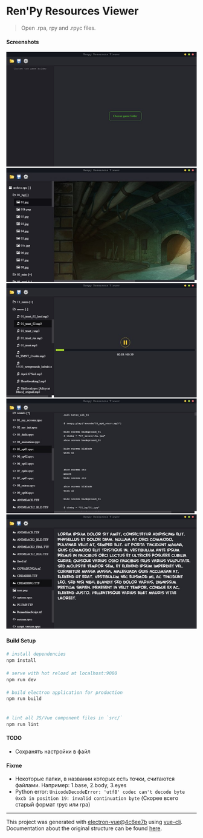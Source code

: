 # Ren'Py Resources Viewer

> Open .rpa, rpy and .rpyc files.

#### Screenshots
![Alt text](pics/1_1.jpg)
![Alt text](pics/2_2.jpg)
![Alt text](pics/3_3.jpg)
![Alt text](pics/4_4.jpg)
![Alt text](pics/5_5.jpg)

#### Build Setup

``` bash
# install dependencies
npm install

# serve with hot reload at localhost:9080
npm run dev

# build electron application for production
npm run build


# lint all JS/Vue component files in `src/`
npm run lint

```

#### TODO
* Сохранять настройки в файл

#### Fixme
* Некоторые папки, в названии которых есть точки, считаются файлами. Например: 1.base, 2.body, 3.eyes
* Python error: `UnicodeDecodeError: 'utf8' codec can't decode byte 0xcb in position 19: invalid continuation byte` (Скорее всего старый формат rpyc или rpa)

---

This project was generated with [electron-vue](https://github.com/SimulatedGREG/electron-vue)@[4c6ee7b](https://github.com/SimulatedGREG/electron-vue/tree/4c6ee7bf4f9b4aa647a22ec1c1ca29c2e59c3645) using [vue-cli](https://github.com/vuejs/vue-cli). Documentation about the original structure can be found [here](https://simulatedgreg.gitbooks.io/electron-vue/content/index.html).
